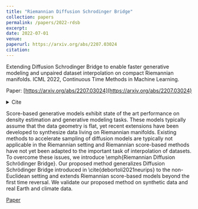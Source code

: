 ```yaml
---
title: "Riemannian Diffusion Schrodinger Bridge"
collection: papers
permalink: /papers/2022-rdsb
excerpt: 
date: 2022-07-01
venue: 
paperurl: https://arxiv.org/abs/2207.03024
citation: 
---
```


Extending Diffusion Schrodinger Bridge to enable faster generative modeling and unpaired dataset interpolation on compact Riemannian manifolds. ICML 2022, Continuous Time Methods in Machine Learning.

Paper: [https://arxiv.org/abs/2207.03024](https://arxiv.org/abs/2207.03024)

<details>
  <summary>Cite</summary>
  
```
  @article{thornton2022riemannian,
  title={Riemannian Diffusion Schr{\"o}dinger Bridge},
  author={Thornton, James and Hutchinson, Michael and Mathieu, Emile and De Bortoli, Valentin and Teh, Yee Whye and Doucet, Arnaud},
  journal={stat},
  volume={1050},
  pages={7},
  year={2022}
}
```
</details>

Score-based generative models exhibit state of the art performance on density estimation and generative modeling tasks. These models typically assume that the data geometry is flat, yet recent extensions have been developed to synthesize data living on Riemannian manifolds. Existing methods to accelerate sampling of diffusion models are typically not applicable in the Riemannian setting and Riemannian score-based methods have not yet been adapted to the important task of interpolation of datasets. To overcome these issues, we introduce \emph{Riemannian Diffusion Schrödinger Bridge}. Our proposed method generalizes Diffusion Schrödinger Bridge introduced in \cite{debortoli2021neurips} to the non-Euclidean setting and extends Riemannian score-based models beyond the first time reversal. We validate our proposed method on synthetic data and real Earth and climate data.

[Paper](https://arxiv.org/abs/2207.03024)
